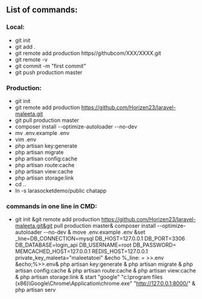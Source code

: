 

## List of commands:

 ###  Local:

- git init
- git add .
- git remote add production https//githubcom/XXX/XXXX.git
- git remote -v
- git commit -m "first commit"
- git push production master

###  Production:

- git init
- git remote add production https://github.com/Horizen23/laravel-maleeta.git
- git pull production master
- composer install --optimize-autoloader --no-dev
- mv .env.example .env
- vim .env
- php artisan key:generate
- php artisan migrate
- php artisan config:cache
- php artisan route:cache
- php artisan view:cache
- php artisan storage:link
- cd ..
- ln -s larasocketdemo/public chatapp

###  commands in one line in CMD:
  - git init &git remote add production https://github.com/Horizen23/laravel-maleeta.git&git pull production master& composer install --optimize-autoloader --no-dev & move .env.example .env &set _line=DB_CONNECTION=mysql DB_HOST=127.0.0.1 DB_PORT=3306 DB_DATABASE=login_api DB_USERNAME=root DB_PASSWORD=   MEMCACHED_HOST=127.0.0.1 REDIS_HOST=127.0.0.1   private_key_maleeta="maleetatoei" &echo %_line: = >>.env &echo;%>>.env& php artisan key:generate & php artisan migrate & php artisan config:cache & php artisan route:cache & php artisan view:cache & php artisan storage:link & start "google" "c:\program files (x86)\Google\Chrome\Application\chrome.exe" "http://127.0.0.1:8000/" & php artisan serv 

  
  
  
  
  
  
  
  
  
  
